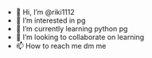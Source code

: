 - 👋 Hi, I’m @riki1112
- 👀 I’m interested in pg
- 🌱 I’m currently learning python pg 
- 💞️ I’m looking to collaborate on learning
- 📫 How to reach me dm me

<!---
riki1112/riki1112 is a ✨ special ✨ repository because its `README.md` (this file) appears on your GitHub profile.
You can click the Preview link to take a look at your changes.
--->
